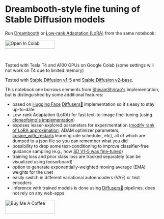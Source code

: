 # Dreambooth-style fine tuning of Stable Diffusion models


Run [Dreambooth](https://arxiv.org/abs/2208.12242) or [Low-rank Adaptation (LoRA)](https://github.com/cloneofsimo/lora) from the same notebook:

<a target="_blank" href="https://colab.research.google.com/github/brian6091/Dreambooth/blob/main/FineTuning_colab.ipynb">
  <img src="https://colab.research.google.com/assets/colab-badge.svg" height="28px" width="162px" alt="Open In Colab"/>
</a>


$~$


Tested with Tesla T4 and A100 GPUs on Google Colab (some settings will not work on T4 due to limited memory)

Tested with [Stable Diffusion v1-5](https://huggingface.co/runwayml/stable-diffusion-v1-5) and [Stable Diffusion v2-base](https://huggingface.co/stabilityai/stable-diffusion-2-base).

This notebook one borrows elements from [ShivamShrirao's](https://github.com/ShivamShrirao/diffusers) implementation, but is distinguished by some additional features:
* based on [Hugging Face](https://huggingface.co/) [Diffusers🧨](https://github.com/huggingface/diffusers) implementation so it's easy to stay up-to-date
* Low-rank Adaptation (LoRA) for fast text-to-image fine-tuning (using [cloneofsimo's implementation](https://github.com/cloneofsimo/lora))
* exposes lesser-explored parameters for experimentation ([modify rank of LoRA approximation](https://github.com/cloneofsimo/lora/discussions/37), ADAM optimizer parameters, [cosine_with_restarts](https://huggingface.co/transformers/v2.9.1/main_classes/optimizer_schedules.html#transformers.get_cosine_with_hard_restarts_schedule_with_warmup) learning rate scheduler, etc), all of which are dumped to a json file so you can remember what you did
* possibility to drop some text-conditioning to improve classifier-free guidance sampling (e.g., how [SD V1-5 was fine-tuned](https://huggingface.co/runwayml/stable-diffusion-v1-5))
* training loss and prior class loss are tracked separately (can be visualized using tensorboard)
* option to generate exponentially-weighted moving average (EMA) weights for the unet
* easily switch in different variational autoencoders (VAE) or text encoders
* inference with trained models is done using [Diffusers🧨](https://github.com/huggingface/diffusers) pipelines, does not rely on any web-apps

[<a href="https://www.buymeacoffee.com/jvsurfsqv" target="_blank"><img src="https://cdn.buymeacoffee.com/buttons/v2/default-yellow.png" height="45px" width="162px" alt="Buy Me A Coffee"></a>](https://www.buymeacoffee.com/jvsurfsqv)
